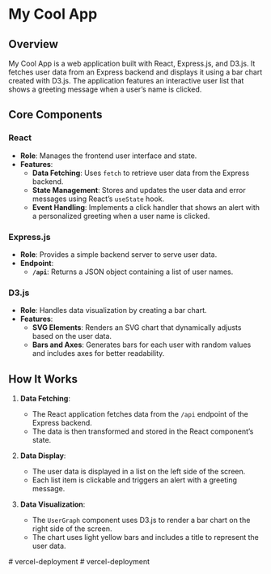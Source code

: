 # My Cool App

## Overview

My Cool App is a web application built with React, Express.js, and D3.js. It fetches user data from an Express backend and displays it using a bar chart created with D3.js. The application features an interactive user list that shows a greeting message when a user’s name is clicked.

## Core Components

### React

- **Role**: Manages the frontend user interface and state.
- **Features**:
  - **Data Fetching**: Uses `fetch` to retrieve user data from the Express backend.
  - **State Management**: Stores and updates the user data and error messages using React’s `useState` hook.
  - **Event Handling**: Implements a click handler that shows an alert with a personalized greeting when a user name is clicked.

### Express.js

- **Role**: Provides a simple backend server to serve user data.
- **Endpoint**:
  - **`/api`**: Returns a JSON object containing a list of user names.

### D3.js

- **Role**: Handles data visualization by creating a bar chart.
- **Features**:
  - **SVG Elements**: Renders an SVG chart that dynamically adjusts based on the user data.
  - **Bars and Axes**: Generates bars for each user with random values and includes axes for better readability.

## How It Works

1. **Data Fetching**:
   - The React application fetches data from the `/api` endpoint of the Express backend.
   - The data is then transformed and stored in the React component’s state.

2. **Data Display**:
   - The user data is displayed in a list on the left side of the screen.
   - Each list item is clickable and triggers an alert with a greeting message.

3. **Data Visualization**:
   - The `UserGraph` component uses D3.js to render a bar chart on the right side of the screen.
   - The chart uses light yellow bars and includes a title to represent the user data.

#   v e r c e l - d e p l o y m e n t  
 #   v e r c e l - d e p l o y m e n t  
 
